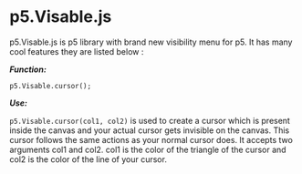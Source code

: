 # p5.Visable.js

p5.Visable.js is p5 library with brand new visibility menu for p5. It has many cool features they are listed below :

**_Function:_**

```p5.Visable.cursor();```

**_Use:_**

```p5.Visable.cursor(col1, col2)``` is used to create a cursor which is present inside the canvas and your actual cursor gets invisible on the canvas. This cursor follows the same actions as your normal cursor does. It accepts two arguments col1 and col2. col1 is the color of the triangle of the cursor and col2 is the color of the line of your cursor.
